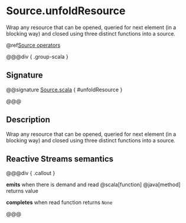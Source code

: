 # Source.unfoldResource

Wrap any resource that can be opened, queried for next element (in a blocking way) and closed using three distinct functions into a source.

@ref[Source operators](../index.md#source-operators)

@@@div { .group-scala }

## Signature

@@signature [Source.scala](/akka-stream/src/main/scala/akka/stream/scaladsl/Source.scala) { #unfoldResource }

@@@

## Description

Wrap any resource that can be opened, queried for next element (in a blocking way) and closed using three distinct functions into a source.

## Reactive Streams semantics

@@@div { .callout }

**emits** when there is demand and read @scala[function] @java[method] returns value

**completes** when read function returns `None`

@@@

